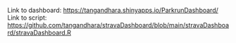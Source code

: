 Link to dashboard: https://tangandhara.shinyapps.io/ParkrunDashboard/<br>
Link to script: https://github.com/tangandhara/stravaDashboard/blob/main/stravaDashboard/stravaDashboard.R
